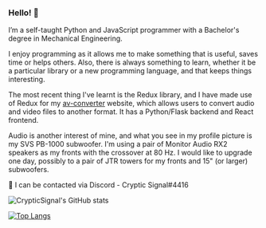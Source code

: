 ### Hello! 👋

I’m a self-taught Python and JavaScript programmer with a Bachelor's degree in Mechanical Engineering.

I enjoy programming as it allows me to make something that is useful, saves time or helps others. Also, there is always something to learn, whether it be a particular library or a new programming language, and that keeps things interesting.

The most recent thing I've learnt is the Redux library, and I have made use of Redux for my [av-converter](https://github.com/CrypticSignal/av-converter) website, which allows users to convert audio and video files to another format. It has a Python/Flask backend and React frontend.

Audio is another interest of mine, and what you see in my profile picture is my SVS PB-1000 subwoofer. I'm using a pair of Monitor Audio RX2 speakers as my fronts with the crossover at 80 Hz. I would like to upgrade one day, possibly to a pair of JTR towers for my fronts and 15" (or larger) subwoofers.

💬 I can be contacted via Discord - Cryptic Signal#4416

![CrypticSignal's GitHub stats](https://github-readme-stats.vercel.app/api?username=CrypticSignal&show_icons=true&theme=dark)

[![Top Langs](https://github-readme-stats.vercel.app/api/top-langs/?username=CrypticSignal&theme=dark)](https://github.com/CrypticSignal/github-readme-stats)
